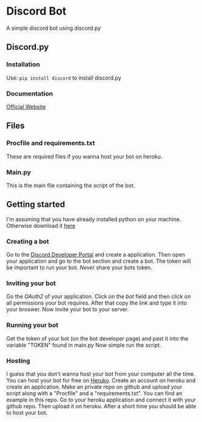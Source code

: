 # Discord Bot

A simple discord bot using discord.py

## Discord.py
### Installation
Use: `pip install discord` to install discord.py
### Documentation 
[Official Website](https://discordpy.readthedocs.io/en/latest/#)

## Files
### Procfile and requirements.txt
These are required files if you wanna host your bot on heroku.
### Main.py
This is the main file containing the script of the bot. 

## Getting started
I'm assuming that you have already installed python on your machine. Otherwise download it [here](https://www.python.org)
### Creating a bot 
Go to the [Discord Developer Portal](https://discord.com/developers/) and create a application. 
Then open your application and go to the bot section and create a bot. The token will 
be important to run your bot. _Never_ share your bots token. 
### Inviting your bot
Go the *OAuth2* of your application. Click on the *bot* field and then click on all 
permissions your bot requires. After that copy the link and type it into your broswer.
Now invite your bot to your server.
### Running your bot
Get the token of your bot (on the bot developer page) and past it into the variable "TOKEN" found in main.py 
Now simple run the script.
### Hosting 
I guess that you don't wanna host your bot from your computer all the time. You can host your bot for free
on [Heruko](https://www.heroku.com). Create an account on heroku and create an application. 
Make an private repo on github and upload your script along with a "Procfile" and a "requirements.txt". You 
can find an example in this repo. Go to your heroku application and connect it with your github repo. Then 
upload it on heroku. After a short time you should be able to host your bot.
